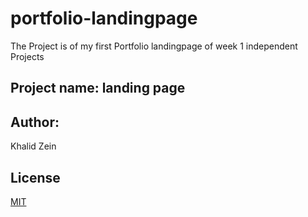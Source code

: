 # portfolio-landingpage

The Project is of my first Portfolio landingpage of week 1 independent Projects

## Project name: landing page

## Author: 

Khalid Zein

## License
[MIT](https://khalid-zein.github.io/portfolio-landingpage/)
